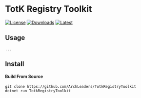 # TotK Registry Toolkit

[![License](https://img.shields.io/badge/License-MIT-blue.svg?logo=github&logoColor=5751ff&labelColor=2A2C33&color=5751ff&style=for-the-badge)](https://github.com/ArchLeaders/TotkRegistryToolkit/blob/master/License.md) [![Downloads](https://img.shields.io/github/downloads/ArchLeaders/TotkRegistryToolkit/total?label=downloads&logo=github&logoColor=37c75e&labelColor=2A2C33&color=37c75e&style=for-the-badge)](https://github.com/ArchLeaders/TotkRegistryToolkit/releases) [![Latest](https://img.shields.io/github/v/tag/ArchLeaders/TotkRegistryToolkit?label=Release&logo=github&logoColor=324fff&color=324fff&labelColor=2A2C33&style=for-the-badge)](https://github.com/ArchLeaders/TotkRegistryToolkit/releases/latest)

## Usage

```
...
```

## Install

#### Build From Source
```batch
git clone https://github.com/ArchLeaders/TotkRegistryToolkit
dotnet run TotkRegistryToolkit
```